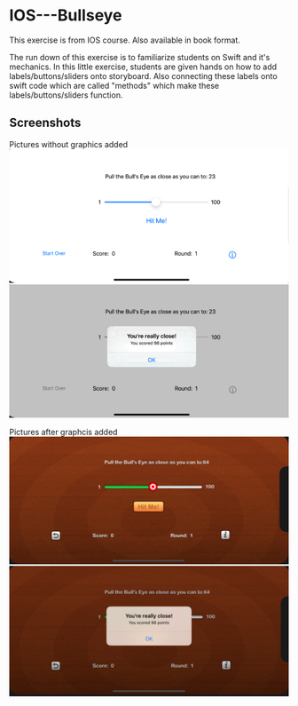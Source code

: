 # IOS---Bullseye
This exercise is from IOS course. Also available in book format. 

The run down of this exercise is to familiarize students on Swift and it's mechanics. In this little exercise, students are 
given hands on how to add labels/buttons/sliders onto storyboard. Also connecting these labels onto swift code which are called
"methods" which make these labels/buttons/sliders function.

## Screenshots
Pictures without graphics added
![Default Game View](https://raw.githubusercontent.com/KevinLu19/IOS---Bullseye/master/screenshots/picture1.jpg)
![Feedback pop-up](https://raw.githubusercontent.com/KevinLu19/IOS---Bullseye/master/screenshots/picture2.jpg)

Pictures after graphcis added 
![Default View](https://raw.githubusercontent.com/KevinLu19/IOS---Bullseye/master/screenshots/picture3.png)
![Feedback pop-up](https://raw.githubusercontent.com/KevinLu19/IOS---Bullseye/master/screenshots/picture4.png)
